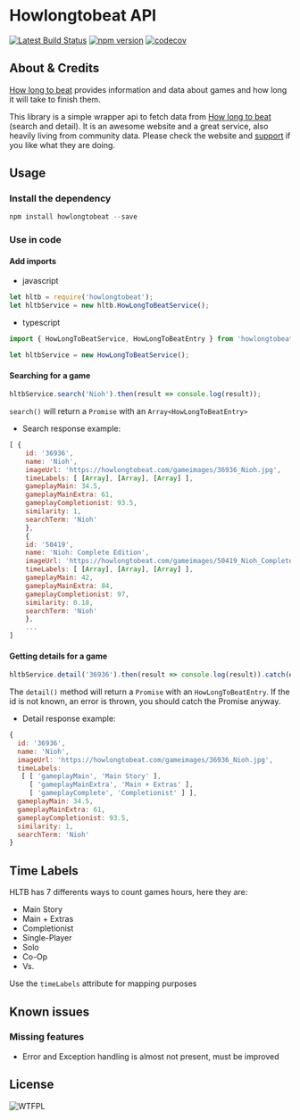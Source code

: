 # Howlongtobeat API

[![Latest Build Status](https://api.travis-ci.org/ckatzorke/howlongtobeat.svg?branch=master)](https://travis-ci.org/ckatzorke/howlongtobeat)
[![npm version](https://badge.fury.io/js/howlongtobeat.svg)](https://badge.fury.io/js/howlongtobeat)
[![codecov](https://codecov.io/gh/ckatzorke/howlongtobeat/branch/master/graph/badge.svg)](https://codecov.io/gh/ckatzorke/howlongtobeat)

## About & Credits

[How long to beat](https://howlongtobeat.com/) provides information and data about games and how long it will take to finish them.

This library is a simple wrapper api to fetch data from [How long to beat](https://howlongtobeat.com/) (search and detail).
It is an awesome website and a great service, also heavily living from community data. Please check the website and [support](https://howlongtobeat.com/donate.php) if you like what they are doing.

## Usage

### Install the dependency

```javascript
npm install howlongtobeat --save
```

### Use in code

#### Add imports

* javascript

```javascript
let hltb = require('howlongtobeat');
let hltbService = new hltb.HowLongToBeatService();
```

* typescript

```typescript
import { HowLongToBeatService, HowLongToBeatEntry } from 'howlongtobeat';

let hltbService = new HowLongToBeatService();
```

#### Searching for a game

```javascript
hltbService.search('Nioh').then(result => console.log(result));
```

`search()` will return a `Promise` with an `Array<HowLongToBeatEntry>`

* Search response example:

```javascript
[ {
    id: '36936',
    name: 'Nioh',
    imageUrl: 'https://howlongtobeat.com/gameimages/36936_Nioh.jpg',
    timeLabels: [ [Array], [Array], [Array] ],
    gameplayMain: 34.5,
    gameplayMainExtra: 61,
    gameplayCompletionist: 93.5,
    similarity: 1,
    searchTerm: 'Nioh'
    },
    {
    id: '50419',
    name: 'Nioh: Complete Edition',
    imageUrl: 'https://howlongtobeat.com/gameimages/50419_Nioh_Complete_Edition.jpg',
    timeLabels: [ [Array], [Array], [Array] ],
    gameplayMain: 42,
    gameplayMainExtra: 84,
    gameplayCompletionist: 97,
    similarity: 0.18,
    searchTerm: 'Nioh'
    },
    ...
]
```

#### Getting details for a game

```javascript
hltbService.detail('36936').then(result => console.log(result)).catch(e => console.error(e));
```

The `detail()` method will return a `Promise` with an `HowLongToBeatEntry`. If the id is not known, an error is thrown, you should catch the Promise anyway.

* Detail response example:

```javascript
{
  id: '36936',
  name: 'Nioh',
  imageUrl: 'https://howlongtobeat.com/gameimages/36936_Nioh.jpg',
  timeLabels:
   [ [ 'gameplayMain', 'Main Story' ],
     [ 'gameplayMainExtra', 'Main + Extras' ],
     [ 'gameplayComplete', 'Completionist' ] ],
  gameplayMain: 34.5,
  gameplayMainExtra: 61,
  gameplayCompletionist: 93.5,
  similarity: 1,
  searchTerm: 'Nioh'
}
```

## Time Labels

HLTB has 7 differents ways to count games hours, here they are:

* Main Story
* Main + Extras
* Completionist
* Single-Player
* Solo
* Co-Op
* Vs.

Use the `timeLabels` attribute for mapping purposes

## Known issues

### Missing features

* Error and Exception handling is almost not present, must be improved

## License

![WTFPL](http://www.wtfpl.net/wp-content/uploads/2012/12/wtfpl-badge-4.png)
